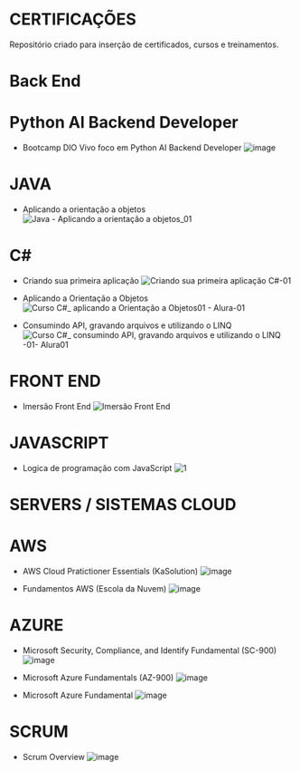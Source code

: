 # CERTIFICAÇÕES
  Repositório criado para inserção de certificados, cursos e treinamentos.

# Back End

  # Python AI Backend Developer
  - Bootcamp DIO Vivo foco em Python AI Backend Developer
    ![image](https://github.com/elimarmcd/certificacoes/assets/157633420/e7ff6387-f37d-4054-ae11-50ecb9cf2d48)

  # JAVA
  - Aplicando a orientação a objetos
    ![Java - Aplicando a orientação a objetos_01](https://github.com/elimarmcd/certificacoes/assets/157633420/28793416-d369-4199-86dd-9e933fb7f680)
 
   # C#
  - Criando sua primeira aplicação
    ![Criando sua primeira aplicação C#-01](https://github.com/elimarmcd/certificacoes/assets/157633420/27e3fd21-5f30-4f5a-af2c-1688e4b01436)

  - Aplicando a Orientação a Objetos
    ![Curso C#_ aplicando a Orientação a Objetos01 - Alura-01](https://github.com/elimarmcd/certificacoes/assets/157633420/94f72c29-1b25-43e7-92e8-672490112253)

  - Consumindo API, gravando arquivos e utilizando o LINQ
    ![Curso C#_ consumindo API, gravando arquivos e utilizando o LINQ -01- Alura01](https://github.com/elimarmcd/certificacoes/assets/157633420/0d79f487-6bc7-4d01-9dd4-01fe6e2ce662)


  # FRONT END
  
  - Imersão Front End
    ![Imersão Front End](https://github.com/elimarmcd/certificacoes/assets/157633420/2cbd0ed5-3231-4072-97a6-75a9e73fd84d)
  
  # JAVASCRIPT
  - Logica de programação com JavaScript
    ![1](https://github.com/elimarmcd/certificacoes/assets/157633420/7cba56f7-65f8-420c-86c4-e921b2752af3)


  # SERVERS / SISTEMAS CLOUD

  # AWS
  
   - AWS Cloud Pratictioner Essentials (KaSolution)
   ![image](https://github.com/elimarmcd/certificacoes/assets/157633420/da14c5c2-d75f-48f7-9bc9-b4de65f00135)

  - Fundamentos AWS (Escola da Nuvem)
    ![image](https://github.com/elimarmcd/certificacoes/assets/157633420/96dae502-ec60-41f4-89c7-b6048f4749e8)
  
  # AZURE
        
  - Microsoft Security, Compliance, and Identify Fundamental (SC-900)
    ![image](https://github.com/elimarmcd/certificacoes/assets/157633420/d3ebe409-4c42-4f01-9368-f247cb9b2c2a)   

  - Microsoft Azure Fundamentals (AZ-900)
    ![image](https://github.com/elimarmcd/certificacoes/assets/157633420/a358aae4-ecc9-4b8e-9fc4-d8b117c8bb1c)

  - Microsoft Azure Fundamental
    ![image](https://github.com/elimarmcd/certificacoes/assets/157633420/0556a289-c702-4596-b15d-7f129cd1e996)

# SCRUM
  - Scrum Overview
    ![image](https://github.com/elimarmcd/certificacoes/assets/157633420/b0c07e68-b78d-4c14-9f6e-174c947bdf61)


  


  


    



  
